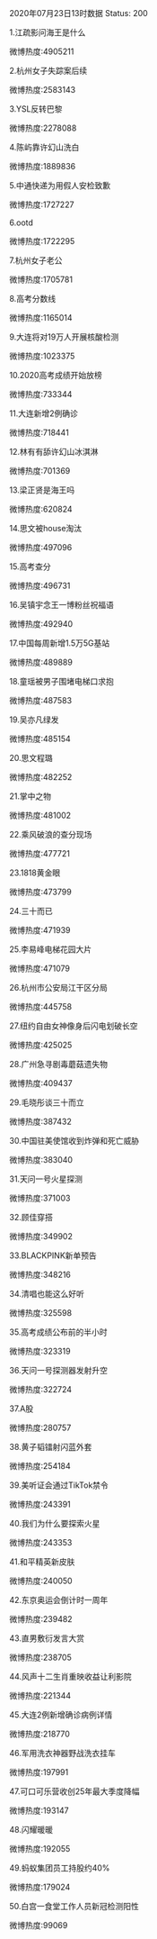 2020年07月23日13时数据
Status: 200

1.江疏影问海王是什么

微博热度:4905211

2.杭州女子失踪案后续

微博热度:2583143

3.YSL反转巴黎

微博热度:2278088

4.陈屿靠许幻山洗白

微博热度:1889836

5.中通快递为用假人安检致歉

微博热度:1727227

6.ootd

微博热度:1722295

7.杭州女子老公

微博热度:1705781

8.高考分数线

微博热度:1165014

9.大连将对19万人开展核酸检测

微博热度:1023375

10.2020高考成绩开始放榜

微博热度:733344

11.大连新增2例确诊

微博热度:718441

12.林有有舔许幻山冰淇淋

微博热度:701369

13.梁正贤是海王吗

微博热度:620824

14.思文被house淘汰

微博热度:497096

15.高考查分

微博热度:496731

16.吴镇宇念王一博粉丝祝福语

微博热度:492940

17.中国每周新增1.5万5G基站

微博热度:489889

18.童瑶被男子围堵电梯口求抱

微博热度:487583

19.吴亦凡绿发

微博热度:485154

20.思文程璐

微博热度:482252

21.掌中之物

微博热度:481002

22.乘风破浪的查分现场

微博热度:477721

23.1818黄金眼

微博热度:473799

24.三十而已

微博热度:471939

25.李易峰电梯花园大片

微博热度:471079

26.杭州市公安局江干区分局

微博热度:445758

27.纽约自由女神像身后闪电划破长空

微博热度:425025

28.广州急寻剧毒蘑菇遗失物

微博热度:409437

29.毛晓彤谈三十而立

微博热度:387432

30.中国驻美使馆收到炸弹和死亡威胁

微博热度:383040

31.天问一号火星探测

微博热度:371003

32.顾佳穿搭

微博热度:349902

33.BLACKPINK新单预告

微博热度:348216

34.清唱也能这么好听

微博热度:325598

35.高考成绩公布前的半小时

微博热度:323319

36.天问一号探测器发射升空

微博热度:322724

37.A股

微博热度:280757

38.黄子韬镭射闪蓝外套

微博热度:254184

39.美听证会通过TikTok禁令

微博热度:243391

40.我们为什么要探索火星

微博热度:243353

41.和平精英新皮肤

微博热度:240050

42.东京奥运会倒计时一周年

微博热度:239482

43.直男敷衍发言大赏

微博热度:238705

44.风声十二生肖重映收益让利影院

微博热度:221344

45.大连2例新增确诊病例详情

微博热度:218770

46.军用洗衣神器野战洗衣挂车

微博热度:197991

47.可口可乐营收创25年最大季度降幅

微博热度:193147

48.闪耀暖暖

微博热度:192055

49.蚂蚁集团员工持股约40%

微博热度:179024

50.白宫一食堂工作人员新冠检测阳性

微博热度:99069

